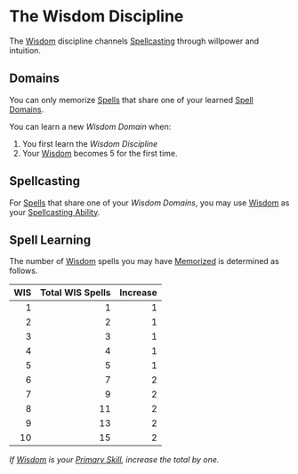 # The Wisdom Discipline

The [Wisdom](../../../Player%20Characters/The%20Ability%20Scores/Wisdom.md) discipline channels [Spellcasting](../Spellcasting.md) through willpower and intuition.

## Domains

You can only memorize [Spells](../../Spells.md) that share one of your learned [Spell Domains](../../Spells/Spell%20Domains/{Spell%20Domains}.md).

You can learn a new *Wisdom Domain* when:

1. You first learn the *Wisdom Discipline*
2. Your [Wisdom](../../../Player%20Characters/The%20Ability%20Scores/Wisdom.md) becomes 5 for the first time.

## Spellcasting

For [Spells](../../Spells.md) that share one of your *Wisdom Domains*, you may use [Wisdom](../../../Player%20Characters/The%20Ability%20Scores/Wisdom.md) as your [Spellcasting Ability](../Spellcasting%20Ability.md).

## Spell Learning

The number of [Wisdom](../../../Player%20Characters/The%20Ability%20Scores/Wisdom.md) spells you may have [Memorized](../Spell%20Learning/Spell%20Memorization.md) is determined as follows.

| WIS | Total WIS Spells | Increase |
| --: | ---------------: | -------: |
|   1 |                1 |        1 |
|   2 |                2 |        1 |
|   3 |                3 |        1 |
|   4 |                4 |        1 |
|   5 |                5 |        1 |
|   6 |                7 |        2 |
|   7 |                9 |        2 |
|   8 |               11 |        2 |
|   9 |               13 |        2 |
|  10 |               15 |        2 |

*If [Wisdom](../../../Player%20Characters/The%20Ability%20Scores/Wisdom.md) is your [Primary Skill](../../../Player%20Characters/Backgrounds/Primary%20Skill.md), increase the total by one.*
